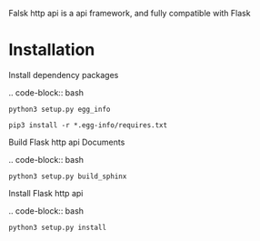 Falsk http api is a api framework, and fully compatible with Flask

Installation
============

Install dependency packages

.. code-block:: bash

    python3 setup.py egg_info

    pip3 install -r *.egg-info/requires.txt


Build Flask http api Documents

.. code-block:: bash

    python3 setup.py build_sphinx


Install Flask http api

.. code-block:: bash

    python3 setup.py install
